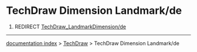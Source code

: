 # TechDraw Dimension Landmark/de
1.  REDIRECT [TechDraw\_LandmarkDimension/de](TechDraw_LandmarkDimension/de.md)

---
[documentation index](../README.md) > [TechDraw](TechDraw_Workbench.md) > TechDraw Dimension Landmark/de
